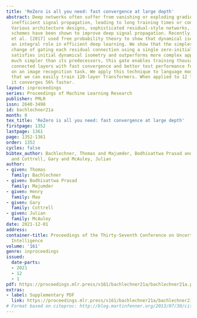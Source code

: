 ```yaml
---
title: 'ReZero is all you need: fast convergence at large depth'
abstract: Deep networks often suffer from vanishing or exploding gradients due to
  inefficient signal propagation, leading to long training times or convergence difficulties.
  Various architecture designs, sophisticated residual-style networks, and initialization
  schemes have been shown to improve deep signal propagation. Recently, Pennington
  et al. [2017] used free probability theory to show that dynamical isometry plays
  an integral role in efficient deep learning. We show that the simplest architecture
  change of gating each residual connection using a single zero-initialized parameter
  satisfies initial dynamical isometry and outperforms more complex approaches. Although
  much simpler than its predecessors, this gate enables training thousands of fully
  connected layers with fast convergence and better test performance for ResNets trained
  on an image recognition task. We apply this technique to language modeling and find
  that we can easily train 120-layer Transformers. When applied to 12 layer Transformers,
  it converges 56% faster.
layout: inproceedings
series: Proceedings of Machine Learning Research
publisher: PMLR
issn: 2640-3498
id: bachlechner21a
month: 0
tex_title: 'ReZero is all you need: fast convergence at large depth'
firstpage: 1352
lastpage: 1361
page: 1352-1361
order: 1352
cycles: false
bibtex_author: Bachlechner, Thomas and Majumder, Bodhisattwa Prasad and Mao, Henry
  and Cottrell, Gary and McAuley, Julian
author:
- given: Thomas
  family: Bachlechner
- given: Bodhisattwa Prasad
  family: Majumder
- given: Henry
  family: Mao
- given: Gary
  family: Cottrell
- given: Julian
  family: McAuley
date: 2021-12-01
address:
container-title: Proceedings of the Thirty-Seventh Conference on Uncertainty in Artificial
  Intelligence
volume: '161'
genre: inproceedings
issued:
  date-parts:
  - 2021
  - 12
  - 1
pdf: https://proceedings.mlr.press/v161/bachlechner21a/bachlechner21a.pdf
extras:
- label: Supplementary PDF
  link: https://proceedings.mlr.press/v161/bachlechner21a/bachlechner21a-supp.pdf
# Format based on citeproc: http://blog.martinfenner.org/2013/07/30/citeproc-yaml-for-bibliographies/
---
```

